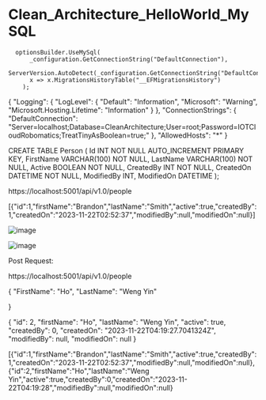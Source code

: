 ﻿# Clean_Architecture_HelloWorld_MySQL


      optionsBuilder.UseMySql(
          _configuration.GetConnectionString("DefaultConnection"),
          ServerVersion.AutoDetect(_configuration.GetConnectionString("DefaultConnection")),
          x => x.MigrationsHistoryTable("__EFMigrationsHistory")
        );


{
  "Logging": {
    "LogLevel": {
      "Default": "Information",
      "Microsoft": "Warning",
      "Microsoft.Hosting.Lifetime": "Information"
    }
  },
  "ConnectionStrings": {
    "DefaultConnection": "Server=localhost;Database=CleanArchitecture;User=root;Password=IOTCloudRobomatics;TreatTinyAsBoolean=true;"
  },
  "AllowedHosts": "*"
}




CREATE TABLE Person (
    Id INT NOT NULL AUTO_INCREMENT PRIMARY KEY,
    FirstName VARCHAR(100) NOT NULL,
    LastName VARCHAR(100) NOT NULL,
    Active BOOLEAN NOT NULL,
    CreatedBy INT NOT NULL,
    CreatedOn DATETIME NOT NULL,
    ModifiedBy INT,
    ModifiedOn DATETIME
);

https://localhost:5001/api/v1.0/people

[{"id":1,"firstName":"Brandon","lastName":"Smith","active":true,"createdBy":1,"createdOn":"2023-11-22T02:52:37","modifiedBy":null,"modifiedOn":null}]

![image](https://github.com/junxian428/Clean_Architecture_HelloWorld_MySQL/assets/58724748/2d9dca59-3e91-4b5a-98cb-7586f3cb3853)

![image](https://github.com/junxian428/Clean_Architecture_HelloWorld_MySQL/assets/58724748/cdc44ff5-7253-49b6-9a5f-53bd3cbfacf3)



Post Request:

 https://localhost:5001/api/v1.0/people

 {
    "FirstName": "Ho",
    "LastName": "Weng Yin"
    
}

{
    "id": 2,
    "firstName": "Ho",
    "lastName": "Weng Yin",
    "active": true,
    "createdBy": 0,
    "createdOn": "2023-11-22T04:19:27.7041324Z",
    "modifiedBy": null,
    "modifiedOn": null
}

[{"id":1,"firstName":"Brandon","lastName":"Smith","active":true,"createdBy":1,"createdOn":"2023-11-22T02:52:37","modifiedBy":null,"modifiedOn":null},{"id":2,"firstName":"Ho","lastName":"Weng Yin","active":true,"createdBy":0,"createdOn":"2023-11-22T04:19:28","modifiedBy":null,"modifiedOn":null}
